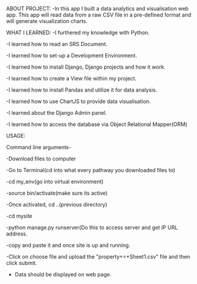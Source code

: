 ABOUT PROJECT:
-In this app I built a data analytics and visualisation web app. This app will read data from a raw CSV file in a pre-defined format and will generate visualization charts. 

WHAT I LEARNED:
-I furthered my knowledge with Python.

-I learned how to read an SRS Document.

-I learned how to set-up a Development Environment.

-I learned how to install Django, Django projects and how it work. 

-I learned how to create a View file within my project.

-I learned how to install Pandas and utilize it for data analysis.

-I learned how to use ChartJS to provide data visualisation.

-I learned about the Django Admin panel. 

-I learned how to access the database via Object Relational Mapper(ORM)

USAGE: 

Command line arguments-

-Download files to computer

-Go to Terminal(cd into what every pathway you downloaded files to)

-cd my_env(go into virtual environment)

-source bin/activate(make sure its active)

-Once activated, cd ..(previous directory)

-cd mysite

-python manage.py runserver(Do this to access server and get IP URL address. 

-copy and paste it and once site is up and running. 

-Click on choose file and upload the "property+=+Sheet1.csv" file and then click submit. 

- Data should be displayed on web page. 

